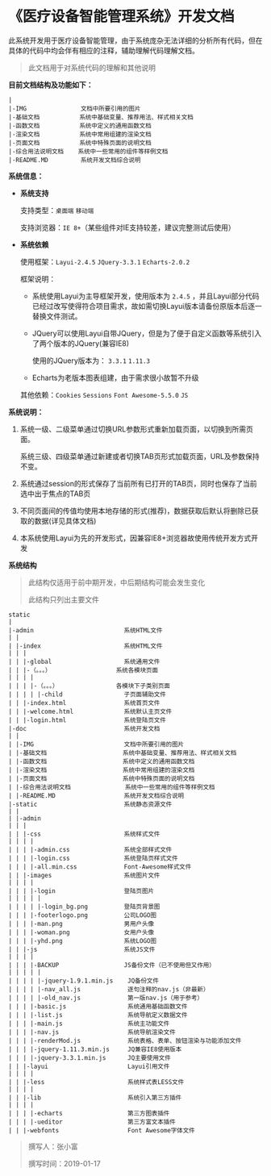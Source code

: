 # 《医疗设备智能管理系统》开发文档

此系统开发用于医疗设备智能管理，由于系统庞杂无法详细的分析所有代码，但在具体的代码中均会伴有相应的注释，辅助理解代码理解文档。

> 此文档用于对系统代码的理解和其他说明

**目前文档结构及功能如下：**

```
|
|-IMG               文档中所要引用的图片
|-基础文档           系统中基础变量、推荐用法、样式相关文档
|-函数文档           系统中定义的通用函数文档
|-渲染文档           系统中常用组建的渲染文档
|-页面文档           系统中特殊页面的说明文档
|-综合用法说明文档    系统中一些常用的组件等样例文档
|-README.MD         系统开发文档综合说明
```

**系统信息：**

- **系统支持**

  支持类型：`桌面端` `移动端`

  支持浏览器：`IE 8+`（某些组件对IE支持较差，建议完整测试后使用）

- **系统依赖**

  使用框架：`Layui-2.4.5`  `JQuery-3.3.1` `Echarts-2.0.2`

  框架说明：

  - 系统使用Layui为主导框架开发，使用版本为 `2.4.5` ，并且Layui部分代码已经过改写使得符合项目需求，故如需切换Layui版本请备份原版本后逐一替换文件测试。

  - JQuery可以使用Layui自带JQuery，但是为了便于自定义函数等系统引入了两个版本的JQuery(兼容IE8)

    使用的JQuery版本为： `3.3.1`  `1.11.3`

  - Echarts为老版本图表组建，由于需求很小故暂不升级

  其他依赖：`Cookies` `Sessions` `Font Awesome-5.5.0` `JS`

**系统说明：**

1. 系统一级、二级菜单通过切换URL参数形式重新加载页面，以切换到所需页面。

   系统三级、四级菜单通过新建或者切换TAB页形式加载页面，URL及参数保持不变。

2. 系统通过session的形式保存了当前所有已打开的TAB页，同时也保存了当前选中出于焦点的TAB页

3. 不同页面间的传值均使用本地存储的形式(推荐)，数据获取后默认将删除已获取的数据(详见具体文档)

4. 本系统使用Layui为先的开发形式，因兼容IE8+浏览器故使用传统开发方式开发

**系统结构**

> 此结构仅适用于前中期开发，中后期结构可能会发生变化
>
> 此结构只列出主要文件

```
static
|
|-admin                         系统HTML文件
| |
| |-index                       系统HTML文件
| | |
| | |-global                    系统通用文件
| | |-（。。。）                  系统各模块页面
| | | |
| | | |-（。。。）                各模块下子类别页面
| | | | |-child                 子页面辅助文件
| | |-index.html                系统首页文件
| | |-welcome.html              系统默认主页文件
| | |-login.html                系统登陆页文件
|-doc                           系统开发文档
| |
| |-IMG                         文档中所要引用的图片
| |-基础文档                     系统中基础变量、推荐用法、样式相关文档
| |-函数文档                     系统中定义的通用函数文档
| |-渲染文档                     系统中常用组建的渲染文档
| |-页面文档                     系统中特殊页面的说明文档
| |-综合用法说明文档               系统中一些常用的组件等样例文档
| |-README.MD                   系统开发文档综合说明
|-static                        系统静态资源文件
| |
| |-admin
| | |
| | |-css                       系统样式文件
| | | |
| | | |-admin.css               系统全部样式文件
| | | |-login.css               系统登陆页样式文件
| | | |-all.min.css             Font-Awesome样式文件
| | |-images                    系统图片文件
| | | |
| | | |-login                   登陆页图片
| | | | |
| | | | |-login_bg.png          登陆页背景图
| | | |-footerlogo.png          公司LOGO图
| | | |-man.png                 男用户头像
| | | |-woman.png               女用户头像
| | | |-yhd.png                 系统LOGO图
| | |-js                        系统JS文件
| | | |
| | | |-BACKUP                  JS备份文件（已不使用但又作用）
| | | | |
| | | | |-jquery-1.9.1.min.js    JQ备份文件
| | | | |-nav_all.js             逐句注释的nav.js（非最新）
| | | | |-old_nav.js             第一版nav.js（用于参考）
| | | |-basic.js                 系统通用基础函数文件
| | | |-list.js                  系统导航定义数据文件
| | | |-main.js                  系统主功能文件
| | | |-nav.js                   系统导航渲染文件
| | | |-renderMod.js             系统表格、表单、按钮渲染与功能添加文件
| | | |-jquery-1.11.3.min.js     JQ兼容IE8使用版本
| | | |-jquery-3.3.1.min.js      JQ主要使用文件
| | |-layui                      Layui引用文件
| | | |
| | |-less                       系统样式表LESS文件
| | | |
| | |-lib                        系统引入第三方插件
| | | |
| | | |-echarts                  第三方图表插件
| | | |-ueditor                  第三方富文本插件
| | |-webfonts                   Font Awesome字体文件
```

> 撰写人：张小富
>
> 撰写时间：2019-01-17